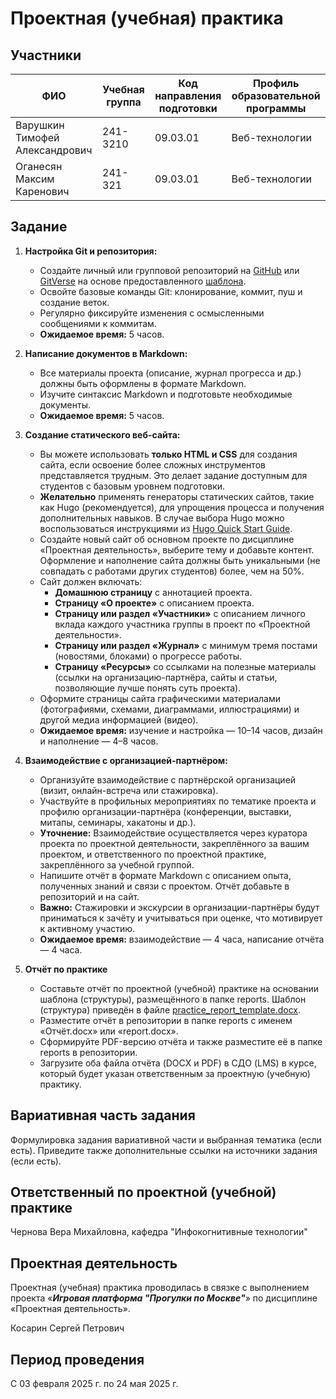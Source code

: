 # Проектная (учебная) практика

## Участники

| ФИО | Учебная группа | Код направления подготовки | Профиль образовательной программы |
|-|-|-|-|
| Варушкин Тимофей Александрович | 241-3210 | 09.03.01 | Веб-технологии |
| Оганесян Максим Каренович | 241-321 | 09.03.01 | Веб-технологии |

## Задание

1. **Настройка Git и репозитория:**
   - Создайте личный или групповой репозиторий на [GitHub](https://github.com/) или [GitVerse](https://gitverse.ru/) на основе предоставленного [шаблона](https://github.com/mospol/practice-2025-1).
   - Освойте базовые команды Git: клонирование, коммит, пуш и создание веток.
   - Регулярно фиксируйте изменения с осмысленными сообщениями к коммитам.
   - **Ожидаемое время:** 5 часов.

2. **Написание документов в Markdown:**
   - Все материалы проекта (описание, журнал прогресса и др.) должны быть оформлены в формате Markdown.
   - Изучите синтаксис Markdown и подготовьте необходимые документы.
   - **Ожидаемое время:** 5 часов.

3. **Создание статического веб-сайта:**
   - Вы можете использовать **только HTML и CSS** для создания сайта, если освоение более сложных инструментов представляется трудным. Это делает задание доступным для студентов с базовым уровнем подготовки.
   - **Желательно** применять генераторы статических сайтов, такие как Hugo (рекомендуется), для упрощения процесса и получения дополнительных навыков. В случае выбора Hugo можно воспользоваться инструкциями из [Hugo Quick Start Guide](https://gohugo.io/getting-started/quick-start/).
   - Создайте новый сайт об основном проекте по дисциплине «Проектная деятельность», выберите тему и добавьте контент. Оформление и наполнение сайта должны быть уникальными (не совпадать с работами других студентов) более, чем на 50%.
   - Сайт должен включать:
     - **Домашнюю страницу** с аннотацией проекта.
     - **Страницу «О проекте»** с описанием проекта.
     - **Страницу или раздел «Участники»** с описанием личного вклада каждого участника группы в проект по «Проектной деятельности».
     - **Страницу или раздел «Журнал»** с минимум тремя постами (новостями, блоками) о прогрессе работы.
     - **Страницу «Ресурсы»** со ссылками на полезные материалы (ссылки на организацию-партнёра, сайты и статьи, позволяющие лучше понять суть проекта).
   - Оформите страницы сайта графическими материалами (фотографиями, схемами, диаграммами, иллюстрациями) и другой медиа информацией (видео).
   - **Ожидаемое время:** изучение и настройка — 10–14 часов, дизайн и наполнение — 4–8 часов.

4. **Взаимодействие с организацией-партнёром:**
   - Организуйте взаимодействие с партнёрской организацией (визит, онлайн-встреча или стажировка).
   - Участвуйте в профильных мероприятиях по тематике проекта и профилю организации-партнёра (конференции, выставки, митапы, семинары, хакатоны и др.).
   - **Уточнение:** Взаимодействие осуществляется через куратора проекта по проектной деятельности, закреплённого за вашим проектом, и ответственного по проектной практике, закреплённого за учебной группой.
   - Напишите отчёт в формате Markdown с описанием опыта, полученных знаний и связи с проектом. Отчёт добавьте в репозиторий и на сайт.
   - **Важно:** Стажировки и экскурсии в организации-партнёры будут приниматься к зачёту и учитываться при оценке, что мотивирует к активному участию.
   - **Ожидаемое время:** взаимодействие — 4 часа, написание отчёта — 4 часа.

5. **Отчёт по практике**
   - Составьте отчёт по проектной (учебной) практике на основании шаблона (структуры), размещённого в папке reports. Шаблон (структура) приведён в файле [practice_report_template.docx](reports/practice_report_template.docx).
   - Разместите отчёт в репозитории в папке reports с именем «Отчёт.docx» или «report.docx».
   - Сформируйте PDF-версию отчёта и также разместите её в папке reports в репозитории.
   - Загрузите оба файла отчёта (DOCX и PDF) в СДО (LMS) в курсе, который будет указан ответственным за проектную (учебную) практику.

## Вариативная часть задания

Формулировка задания вариативной части и выбранная тематика (если есть). Приведите также дополнительные ссылки на источники задания (если есть).

## Ответственный по проектной (учебной) практике

Чернова Вера Михайловна, кафедра "Инфокогнитивные технологии"

## Проектная деятельность

Проектная (учебная) практика проводилась в связке с выполнением проекта «***Игровая платформа "Прогулки по Москве"***» по дисциплине «Проектная деятельность».

Косарин Сергей Петрович

## Период проведения

С 03 февраля 2025 г. по 24 мая 2025 г.
